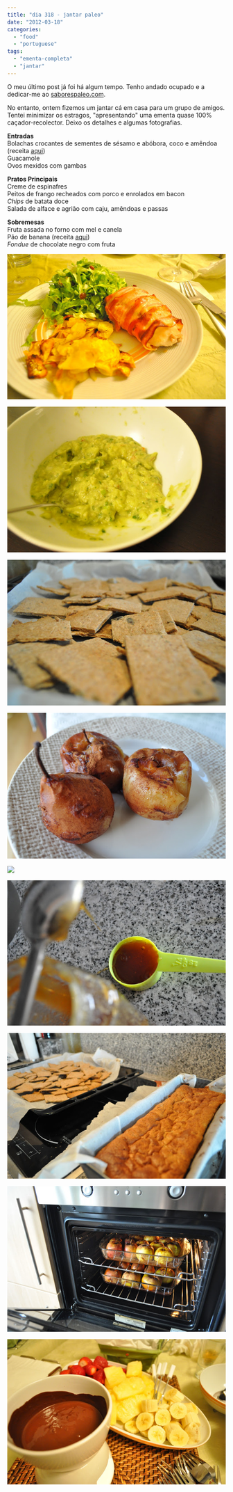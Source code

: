 ```yaml
---
title: "dia 318 - jantar paleo"
date: "2012-03-18"
categories: 
  - "food"
  - "portuguese"
tags: 
  - "ementa-completa"
  - "jantar"
---
```


O meu último post já foi há algum tempo. Tenho andado ocupado e a dedicar-me ao [saborespaleo.com](http://saborespaleo.com/).  
  
No entanto, ontem fizemos um jantar cá em casa para um grupo de amigos. Tentei minimizar os estragos, "apresentando" uma ementa quase 100% caçador-recolector. Deixo os detalhes e algumas fotografias.  
  
**Entradas**  
Bolachas crocantes de sementes de sésamo e abóbora, coco e amêndoa (receita [aqui](http://www.saborespaleo.com/recipes/40))  
Guacamole  
Ovos mexidos com gambas  
  
**Pratos Principais**  
Creme de espinafres  
Peitos de frango recheados com porco e enrolados em bacon  
_Chips_ de batata doce  
Salada de alface e agrião com caju, amêndoas e passas  
  
**Sobremesas**  
Fruta assada no forno com mel e canela  
Pão de banana (receita [aqui](http://www.saborespaleo.com/recipes/41))  
_Fondue_ de chocolate negro com fruta  
  

[![](images/CC+-+Frango+com+Bacon.jpg)](http://1.bp.blogspot.com/-8a6V6cufwHo/T2XJasL5fwI/AAAAAAAAEw0/baYSlQ3Yh9A/s1600/CC+-+Frango+com+Bacon.jpg)

  

[![](images/CC+Guacamole.jpg)](http://2.bp.blogspot.com/-dboUR4IFh-g/T2XJrLiJydI/AAAAAAAAExU/FAGNsq02A18/s1600/CC+Guacamole.jpg)

  
  
[![](images/CC+Crackers.jpg)](http://2.bp.blogspot.com/-3bLb-bzStYI/T2XJkTnh3hI/AAAAAAAAExM/cpU33W4Ujfc/s1600/CC+Crackers.jpg)  
  

[![](images/CC+-+Fruta+assada.jpg)](http://4.bp.blogspot.com/-OCuCo92QV-U/T2XJdgTqJ0I/AAAAAAAAEw8/v1ruE5jjzTg/s1600/CC+-+Fruta+assada.jpg)

  

[![](images/CC+-+Pa%CC%83o+de+Banana.jpg)](http://4.bp.blogspot.com/-DFoDJ15TLW4/T2XJg8sAlGI/AAAAAAAAExE/MnVqGEsUOfI/s1600/CC+-+Pa%CC%83o+de+Banana.jpg)

  

[![](images/DSC_2165.jpg)](http://3.bp.blogspot.com/-ZqIUDUNTMs4/T2XKI2dtcPI/AAAAAAAAExc/tXT2YoF-M5Q/s1600/DSC_2165.jpg)

  

[![](images/DSC_2175.jpg)](http://3.bp.blogspot.com/-f-zepe43ufc/T2XKM44ciBI/AAAAAAAAExk/Ayi6HcYqa7c/s1600/DSC_2175.jpg)

  

[![](images/DSC_2177.jpg)](http://1.bp.blogspot.com/-2RvvNLAWbEw/T2XKQrRm6OI/AAAAAAAAExs/hmFlMC3QtXc/s1600/DSC_2177.jpg)

  

[![](images/DSC_2182.jpg)](http://2.bp.blogspot.com/-2IvEqjQpfXg/T2XKUGSz3QI/AAAAAAAAEx0/wXtAYH_EXTM/s1600/DSC_2182.jpg)
